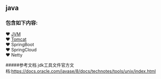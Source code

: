 ## java  
### 包含如下内容:  
   &#10084; [JVM](https://github.com/nieshanfeng/work-know/tree/master/Java/JVM)  
   &#10084; [Tomcat](https://github.com/nieshanfeng/work-know/tree/master/Java/Tomcat)  
   &#10084; SpringBoot  
   &#10084; SpringCloud  
   &#10084; Netty  
   
   
#####参考文档
jdk工具文件官方文档:https://docs.oracle.com/javase/8/docs/technotes/tools/unix/index.html  
